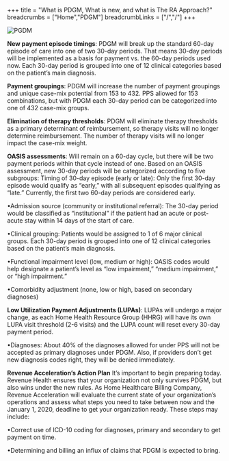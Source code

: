 +++
title = "What is PDGM, What is new, and what is The RA Approach?"
breadcrumbs = ["Home","PDGM"]
breadcrumbLinks = ["/","/"]
+++

![PGDM](/img/resources/PGDM.png)

**New payment episode timings**: PDGM will break up the standard 60-day episode of care into one of two 30-day periods. That means 30-day periods will be implemented as a basis for payment vs. the 60-day periods used now. Each 30-day period is grouped into one of 12 clinical categories based on the patient’s main diagnosis.

**Payment groupings**: PDGM will increase the number of payment groupings and unique case-mix potential from 153 to 432. PPS allowed for 153 combinations, but with PDGM each 30-day period can be categorized into one of 432 case-mix groups.

**Elimination of therapy thresholds**: PDGM will eliminate therapy thresholds as a primary determinant of reimbursement, so therapy visits will no longer determine reimbursement. The number of therapy visits will no longer impact the case-mix weight.

**OASIS assessments**: Will remain on a 60-day cycle, but there will be two payment periods within that cycle instead of one. Based on an OASIS assessment, new 30-day periods will be categorized according to five subgroups:
Timing of 30-day episode (early or late): Only the first 30-day episode would qualify as “early,” with all subsequent episodes qualifying as “late.” Currently, the first two 60-day periods are considered early.

•Admission source (community or institutional referral): The 30-day period would be classified as “institutional” if the patient had an acute or post-acute stay within 14 days of the start of care.

•Clinical grouping: Patients would be assigned to 1 of 6 major clinical groups. Each 30-day period is grouped into one of 12 clinical categories based on the patient’s main diagnosis.

•Functional impairment level (low, medium or high): OASIS codes would help designate a patient’s level as “low impairment,” “medium impairment,” or “high impairment.”

•Comorbidity adjustment (none, low or high, based on secondary diagnoses)

**Low Utilization Payment Adjustments (LUPAs)**: LUPAs will undergo a major change, as each Home Health Resource Group (HHRG) will have its own LUPA visit threshold (2-6 visits) and the LUPA count will reset every 30-day payment period.

•Diagnoses: About 40% of the diagnoses allowed for under PPS will not be accepted as primary diagnoses under PDGM. Also, if providers don’t get new diagnosis codes right, they will be denied immediately.

**Revenue Acceleration’s Action Plan**
It’s important to begin preparing today. Revenue Health ensures that your organization not only survives PDGM, but also wins under the new rules. As Home Healthcare Billing Company, Revenue Acceleration will evaluate the current state of your organization’s operations and assess what steps you need to take between now and the January 1, 2020, deadline to get your organization ready. These steps may include:

•Correct use of ICD-10 coding for diagnoses, primary and secondary to get payment on time.

•Determining and billing an influx of claims that PDGM is expected to bring.
